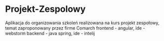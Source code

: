 # Projekt-Zespolowy
Aplikacja do organizowania szkoleń realizowana na kurs projekt zespołowy, temat zaproponowany przez firme Comarch
frontend - angular, ide - webstorm
backend - java spring, ide - intelij
